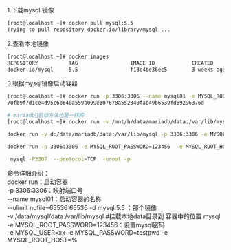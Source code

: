 

1.下载mysql 镜像
```bash
[root@localhost ~]# docker pull mysql:5.5
Trying to pull repository docker.io/library/mysql ...
```
2.查看本地镜像
```bash
[root@localhost ~]# docker images
REPOSITORY          TAG                 IMAGE ID            CREATED             SIZE
docker.io/mysql     5.5                 f13c4be36ec5        3 weeks ago         205 MB
```

3.根据mysql镜像启动容器
```bash
[root@localhost ~]# docker run -p 3306:3306 --name mysql01 -e MYSQL_ROOT_PASSWORD=123456 -d mysql:5.5
70fb9f7d1ce4d95c6b640a559a099e107678a552340fab49b6539fd69296376d

# mariadb启动方法也是一样的
[root@localhost ~]# docker run -v /mnt/h/data/mariadb/data:/var/lib/mysql -p 3306:3306 -e MYSQL_ROOT_PASSWORD=123456  -e MYSQL_ROOT_HOST=127.0.0.1 --name mariadb --ulimit nofile=65536:65536 -d mariadb

docker run -v d:/data/mariadb/data:/var/lib/mysql -p 3306:3306 -e MYSQL_ROOT_PASSWORD=123456  -e MYSQL_ROOT_HOST=127.0.0.1 --name mariadb --ulimit nofile=65536:65536 -d mariadb:10.3.14

docker run -p 3306:3306 -e MYSQL_ROOT_PASSWORD=123456  -e MYSQL_ROOT_HOST=127.0.0.1 --name mariadb --ulimit nofile=65536:65536 -d mariadb

 mysql -P3307  --protocol=TCP  -uroot -p
```

命令详细介绍：  
 docker run：启动容器  
 -p 3306:3306：映射端口号  
 --name mysql01：启动容器的名称  
 --ulimit nofile=65536:65536
 -d mysql:5.5 ：那个镜像  
 -v /data/mysql/data:/var/lib/mysql #挂载本地data目录到 容器中的位置 mysql  
 -e MYSQL_ROOT_PASSWORD=123456：设置mysql密码  
 -e MYSQL_USER=xx
 -e MYSQL_PASSWORD=testpwd
 -e MYSQL_ROOT_HOST=%
 
